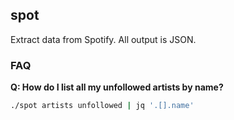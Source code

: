 
## spot

Extract data from Spotify. All output is JSON.

### FAQ

**Q: How do I list all my unfollowed artists by name?**

```sh
./spot artists unfollowed | jq '.[].name'
```

